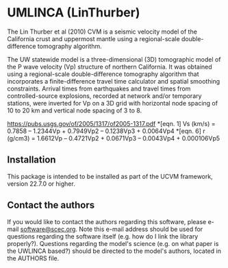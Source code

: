 # UMLINCA (LinThurber)

The Lin Thurber et al (2010) CVM is a seismic velocity model of the California crust and uppermost mantle 
using a regional-scale double-difference tomography algorithm. 

The UW statewide model is a three-dimensional (3D) tomographic model of the P wave velocity (Vp) structure 
of northern California. It was obtained using a regional-scale double-difference tomography algorithm that 
incorporates a finite-difference travel time calculator and spatial smoothing constraints. Arrival times 
from earthquakes and travel times from controlled-source explosions, recorded at network and/or temporary
stations, were inverted for Vp on a 3D grid with horizontal node spacing of 10 to 20 km and vertical node 
spacing of 3 to 8.

https://pubs.usgs.gov/of/2005/1317/of2005-1317.pdf
*[eqn. 1] Vs (km/s) = 0.7858 – 1.2344Vp + 0.7949Vp2 – 0.1238Vp3 + 0.0064Vp4
*[eqn. 6] r (g/cm3) = 1.6612Vp – 0.4721Vp2 + 0.0671Vp3 – 0.0043Vp4 + 0.000106Vp5

## Installation

This package is intended to be installed as part of the UCVM framework,
version 22.7.0 or higher.

## Contact the authors

If you would like to contact the authors regarding this software,
please e-mail software@scec.org. Note this e-mail address should
be used for questions regarding the software itself (e.g. how
do I link the library properly?). Questions regarding the model's
science (e.g. on what paper is the UWLINCA based?) should be directed
to the model's authors, located in the AUTHORS file.

